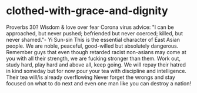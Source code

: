 # clothed-with-grace-and-dignity
Proverbs 30? Wisdom &amp; love over fear Corona virus advice: "I can be approached, but never pushed; befriended but never coerced; killed, but never shamed."- Yi Sun-sin This is the essential character of East Asian people. We are noble, peaceful, good-willed but absolutely dangerous. Remember guys that even though retarded racist non-asians may come at you with all their strength, we are fucking stronger than them. Work out, study hard, play hard and above all, keep going. We will repay their hatred in kind someday but for now pour your tea with discipline and intelligence. Their tea will/is already overflowing Never forget the wrongs and stay focused on what to do next and even one man like you can destroy a nation!
